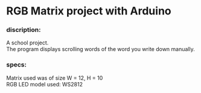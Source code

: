 # RGB Matrix project with Arduino

### discription:
A school project.     
The program displays scrolling words of the word you write down manually.


### specs:
Matrix used was of size W = 12, H = 10     
RGB LED model used: WS2812
